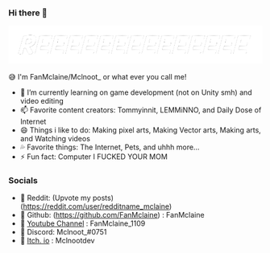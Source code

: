 ### Hi there 👋

![alt text](https://github.com/FanMclaine/FanMclaine/blob/main/RE.png) 

😅 I'm FanMclaine/Mclnoot_ or what ever you call me!

- 🌱 I’m currently learning on game development (not on Unity smh) and video editing
- 📫 Favorite content creators: Tommyinnit, LEMMiNNO, and Daily Dose of Internet
- 😄 Things i like to do: Making pixel arts, Making Vector arts, Making arts, and Watching videos
- 💦 Favorite things: The Internet, Pets, and uhhh more...
- ⚡ Fun fact: Computer I FUCKED YOUR MOM

### Socials 

* 🌱 Reddit: (Upvote my posts) (https://reddit.com/user/redditname_mclaine)
* 🌱 Github: (https://github.com/FanMclaine) : FanMclaine
* 🌱 [Youtube Channel](https://www.youtube.com/channel/UCJDfX1byQTCakscsMi28cOg) : FanMclaine_1109
* 🌱 Discord: Mclnoot_#0751
* 🌱 [Itch. io](https://mclnootdev.itch.io/) : Mclnootdev
